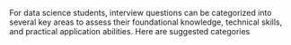 For data science students, interview questions can be categorized into several key areas to assess their foundational knowledge, technical skills, and practical application abilities. Here are suggested categories
